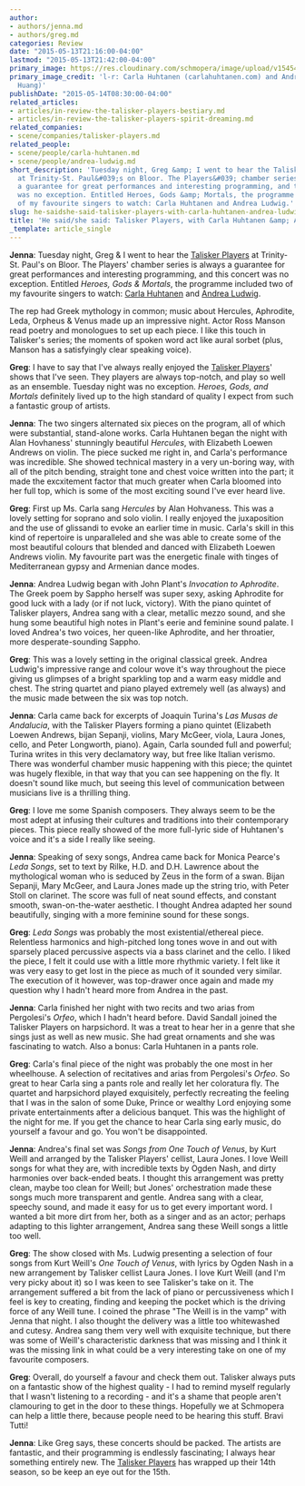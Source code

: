 ```yaml
---
author:
- authors/jenna.md
- authors/greg.md
categories: Review
date: "2015-05-13T21:16:00-04:00"
lastmod: "2015-05-13T21:42:00-04:00"
primary_image: https://res.cloudinary.com/schmopera/image/upload/v1545409169/media/webhook-uploads/1431566171358/CarlaAndrea.jpg.jpg
primary_image_credit: 'l-r: Carla Huhtanen (carlahuhtanen.com) and Andrea Ludwig (Bo
  Huang)'
publishDate: "2015-05-14T08:30:00-04:00"
related_articles:
- articles/in-review-the-talisker-players-bestiary.md
- articles/in-review-the-talisker-players-spirit-dreaming.md
related_companies:
- scene/companies/talisker-players.md
related_people:
- scene/people/carla-huhtanen.md
- scene/people/andrea-ludwig.md
short_description: 'Tuesday night, Greg &amp; I went to hear the Talisker Players
  at Trinity-St. Paul&#039;s on Bloor. The Players&#039; chamber series is always
  a guarantee for great performances and interesting programming, and this concert
  was no exception. Entitled Heroes, Gods &amp; Mortals, the programme included two
  of my favourite singers to watch: Carla Huhtanen and Andrea Ludwig.'
slug: he-saidshe-said-talisker-players-with-carla-huhtanen-andrea-ludwig
title: 'He said/she said: Talisker Players, with Carla Huhtanen &amp; Andrea Ludwig'
_template: article_single
---
```



**Jenna**: Tuesday night, Greg & I went to hear the [Talisker Players](http://www.taliskerplayers.ca/) at Trinity-St. Paul's on Bloor. The Players' chamber series is always a guarantee for great performances and interesting programming, and this concert was no exception. Entitled *Heroes, Gods & Mortals*, the programme included two of my favourite singers to watch: [Carla Huhtanen](http://www.carlahuhtanen.com/) and [Andrea Ludwig](http://andrealudwig.ca/).

The rep had Greek mythology in common; music about Hercules, Aphrodite, Leda, Orpheus & Venus made up an impressive night. Actor Ross Manson read poetry and monologues to set up each piece. I like this touch in Talisker's series; the moments of spoken word act like aural sorbet (plus, Manson has a satisfyingly clear speaking voice).

**Greg**: I have to say that I've always really enjoyed the [Talisker Players](http://www.taliskerplayers.ca/)' shows that I've seen. They players are always top-notch, and play so well as an ensemble. Tuesday night was no exception. *Heroes, Gods, and Mortals* definitely lived up to the high standard of quality I expect from such a fantastic group of artists. 

**Jenna**: The two singers alternated six pieces on the program, all of which were substantial, stand-alone works. Carla Huhtanen began the night with Alan Hovhaness' stunningly beautiful *Hercules*, with Elizabeth Loewen Andrews on violin. The piece sucked me right in, and Carla's performance was incredible. She showed technical mastery in a very un-boring way, with all of the pitch bending, straight tone and chest voice written into the part; it made the excxitement factor that much greater when Carla bloomed into her full top, which is some of the most exciting sound I've ever heard live.

**Greg**: First up Ms. Carla sang *Hercules* by Alan Hohvaness. This was a lovely setting for soprano and solo violin. I really enjoyed the juxaposition and the use of glissandi to evoke an earlier time in music. Carla's skill in this kind of repertoire is unparalleled and she was able to create some of the most beautiful colours that blended and danced with Elizabeth Loewen Andrews violin. My favourite part was the energetic finale with tinges of Mediterranean gypsy and Armenian dance modes. 

**Jenna**: Andrea Ludwig began with John Plant's *Invocation to Aphrodite*. The Greek poem by Sappho herself was super sexy, asking Aphrodite for good luck with a lady (or if not luck, victory). With the piano quintet of Talisker players, Andrea sang with a clear, metallic mezzo sound, and she hung some beautiful high notes in Plant's eerie and feminine sound palate. I loved Andrea's two voices, her queen-like Aphrodite, and her throatier, more desperate-sounding Sappho.

**Greg**: This was a lovely setting in the original classical greek. Andrea Ludwig's impressive range and colour wove it's way throughout the piece giving us glimpses of a bright sparkling top and a warm easy middle and chest. The string quartet and piano played extremely well (as always) and the music made between the six was top notch. 

**Jenna**: Carla came back for excerpts of Joaquin Turina's *Las Musas de Andalucia*, with the Talisker Players forming a piano quintet (Elizabeth Loewen Andrews, bijan Sepanji, violins, Mary McGeer, viola, Laura Jones, cello, and Peter Longworth, piano). Again, Carla sounded full and powerful; Turina writes in this very declamatory way, but free like Italian verismo. There was wonderful chamber music happening with this piece; the quintet was hugely flexible, in that way that you can see happening on the fly. It doesn't sound like much, but seeing this level of communication between musicians live is a thrilling thing.

**Greg**: I love me some Spanish composers. They always seem to be the most adept at infusing their cultures and traditions into their contemporary pieces. This piece really showed of the more full-lyric side of Huhtanen's voice and it's a side I really like seeing. 

**Jenna**: Speaking of sexy songs, Andrea came back for Monica Pearce's *Leda Songs*, set to text by Rilke, H.D. and D.H. Lawrence about the mythological woman who is seduced by Zeus in the form of a swan. Bijan Sepanji, Mary McGeer, and Laura Jones made up the string trio, with Peter Stoll on clarinet. The score was full of neat sound effects, and constant smooth, swan-on-the-water aesthetic. I thought Andrea adapted her sound beautifully, singing with a more feminine sound for these songs.

**Greg**: *Leda Songs* was probably the most existential/ethereal piece. Relentless harmonics and high-pitched long tones wove in and out with sparsely placed percussive aspects via a bass clarinet and the cello. I liked the piece, I felt it could use with a little more rhythmic variety. I felt like it was very easy to get lost in the piece as much of it sounded very similar. The execution of it however, was top-drawer once again and made my question why I hadn't heard more from Andrea in the past.  

**Jenna**: Carla finished her night with two recits and two arias from Pergolesi's *Orfeo*, which I hadn't heard before. David Sandall joined the Talisker Players on harpsichord. It was a treat to hear her in a genre that she sings just as well as new music. She had great ornaments and she was fascinating to watch. Also a bonus: Carla Huhtanen in a pants role. 

**Greg**: Carla's final piece of the night was probably the one most in her wheelhouse. A selection of recitatives and arias from Pergolesi's *Orfeo*. So great to hear Carla sing a pants role and really let her coloratura fly. The quartet and harpsichord played exquisitely, perfectly recreating the feeling that I was in the salon of some Duke, Prince or wealthy Lord enjoying some private entertainments after a delicious banquet. This was the highlight of the night for me. If you get the chance to hear Carla sing early music, do yourself a favour and go. You won't be disappointed. 

**Jenna**: Andrea's final set was *Songs from One Touch of Venus*, by Kurt Weill and arranged by the Talisker Players' cellist, Laura Jones. I love Weill songs for what they are, with incredible texts by Ogden Nash, and dirty harmonies over back-ended beats. I thought this arrangement was pretty clean, maybe too clean for Weill; but Jones' orchestration made these songs much more transparent and gentle. Andrea sang with a clear, speechy sound, and made it easy for us to get every important word. I wanted a bit more dirt from her, both as a singer and as an actor; perhaps adapting to this lighter arrangement, Andrea sang these Weill songs a little too well.

**Greg**: The show closed with Ms. Ludwig presenting a selection of four songs from Kurt Weill's *One Touch of Venus*, with lyrics by Ogden Nash in a new arrangement by Talisker cellist Laura Jones. I love Kurt Weill (and I'm very picky about it) so I was keen to see Talisker's take on it. The arrangement suffered a bit from the lack of piano or percussiveness which I feel is key to creating, finding and keeping the pocket which is the driving force of any Weill tune. I coined the phrase "The Weill is in the vamp" with Jenna that night. I also thought the delivery was a little too whitewashed and cutesy. Andrea sang them very well with exquisite technique, but there was some of Weill's characteristic darkness that was missing and I think it was the missing link in what could be a very interesting take on one of my favourite composers. 

**Greg**: Overall, do yourself a favour and check them out. Talisker always puts on a fantastic show of the highest quality - I had to remind myself regularly that I wasn't listening to a recording - and it's a shame that people aren't clamouring to get in the door to these things. Hopefully we at Schmopera can help a little there, because people need to be hearing this stuff. Bravi Tutti!

**Jenna**: Like Greg says, these concerts should be packed. The artists are fantastic, and their programming is endlessly fascinating; I always hear something entirely new. The [Talisker Players](http://www.taliskerplayers.ca/) has wrapped up their 14th season, so be keep an eye out for the 15th.
